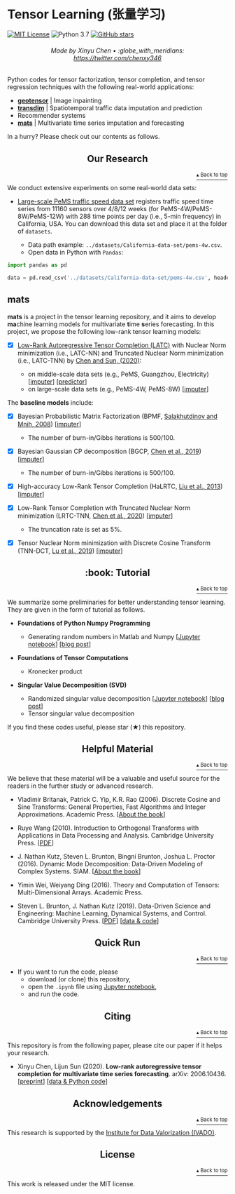 # Tensor Learning (张量学习)

[![MIT License](https://img.shields.io/badge/license-MIT-green.svg)](https://opensource.org/licenses/MIT)
![Python 3.7](https://img.shields.io/badge/Python-3.7-blue.svg)
[![GitHub stars](https://img.shields.io/github/stars/xinychen/tensor-learning.svg?logo=github&label=Stars&logoColor=white)](https://github.com/xinychen/tensor-learning)

<h6 align="center">Made by Xinyu Chen • :globe_with_meridians: <a href="https://twitter.com/chenxy346">https://twitter.com/chenxy346</a></h6>

Python codes for tensor factorization, tensor completion, and tensor regression techniques with the following real-world applications:

- [**geotensor**](https://github.com/xinychen/geotensor) | Image inpainting
- [**transdim**](https://github.com/xinychen/transdim) | Spatiotemporal traffic data imputation and prediction
- Recommender systems
- [**mats**](https://github.com/xinychen/tensor-learning/tree/master/mats) | Multivariate time series imputation and forecasting

In a hurry? Please check out our contents as follows.


<h2 align="center">Our Research</h2>
<p align="right"><a href="#tensor-learning-张量学习"><sup>▴ Back to top</sup></a></p>

We conduct extensive experiments on some real-world data sets:

  - [Large-scale PeMS traffic speed data set](https://doi.org/10.5281/zenodo.3939792) registers traffic speed time series from 11160 sensors over 4/8/12 weeks (for PeMS-4W/PeMS-8W/PeMS-12W) with 288 time points per day (i.e., 5-min frequency) in California, USA. You can download this data set and place it at the folder of `datasets`.
  
    - Data path example: `../datasets/California-data-set/pems-4w.csv`.
    - Open data in Python with `Pandas`:

```python
import pandas as pd

data = pd.read_csv('../datasets/California-data-set/pems-4w.csv', header = None)
```

## mats

**mats** is a project in the tensor learning repository, and it aims to develop **ma**chine learning models for multivariate **t**ime **s**eries forecasting. In this project, we propose the following low-rank tensor learning models:

- [x] [Low-Rank Autoregressive Tensor Completion (LATC)](https://nbviewer.jupyter.org/github/xinychen/tensor-learning/blob/master/mats/LATC-3min-intro.ipynb) with Nuclear Norm minimization (i.e., LATC-NN) and Truncated Nuclear Norm minimization (i.e., LATC-TNN) by [Chen and Sun, (2020)](https://arxiv.org/abs/2006.10436):

  - on middle-scale data sets (e.g., PeMS, Guangzhou, Electricity) [[imputer](xx)] [[predictor](xx)]
  - on large-scale data sets (e.g., PeMS-4W, PeMS-8W) [[imputer](xx)]

The **baseline models** include:

- [x] Bayesian Probabilistic Matrix Factorization (BPMF, [Salakhutdinov and Mnih, 2008](https://www.cs.toronto.edu/~amnih/papers/bpmf.pdf)) [[imputer](https://nbviewer.jupyter.org/github/xinychen/tensor-learning/blob/master/mats/BPMF-imputer.ipynb)]
  - The number of burn-in/Gibbs iterations is 500/100.
  
- [x] Bayesian Gaussian CP decomposition (BGCP, [Chen et al., 2019](https://doi.org/10.1016/j.trc.2018.11.003)) [[imputer](https://nbviewer.jupyter.org/github/xinychen/tensor-learning/blob/master/mats/BGCP-imputer.ipynb)]
  - The number of burn-in/Gibbs iterations is 500/100.

- [x] High-accuracy Low-Rank Tensor Completion (HaLRTC, [Liu et al., 2013](https://doi.org/10.1109/TPAMI.2012.39)) [[imputer](https://nbviewer.jupyter.org/github/xinychen/tensor-learning/blob/master/mats/HaLRTC-imputer.ipynb)]

- [x] Low-Rank Tensor Completion with Truncated Nuclear Norm minimization (LRTC-TNN, [Chen et al., 2020](https://doi.org/10.1016/j.trc.2020.102673)) [[imputer](https://nbviewer.jupyter.org/github/xinychen/tensor-learning/blob/master/mats/LRTC-TNN-imputer.ipynb)]
  - The truncation rate is set as 5%.

- [x] Tensor Nuclear Norm minimization with Discrete Cosine Transform (TNN-DCT, [Lu et al., 2019](https://openaccess.thecvf.com/content_CVPR_2019/papers/Lu_Low-Rank_Tensor_Completion_With_a_New_Tensor_Nuclear_Norm_Induced_CVPR_2019_paper.pdf)) [[imputer](https://nbviewer.jupyter.org/github/xinychen/tensor-learning/blob/master/mats/TNN-DCT-imputer.ipynb)]


<h2 align="center">:book: Tutorial</h2>
<p align="right"><a href="#tensor-learning-张量学习"><sup>▴ Back to top</sup></a></p>

We summarize some preliminaries for better understanding tensor learning. They are given in the form of tutorial as follows.

- **Foundations of Python Numpy Programming**

  - Generating random numbers in Matlab and Numpy [[Jupyter notebook](https://nbviewer.jupyter.org/github/xinychen/tensor-learning/blob/master/tutorial/random_matlab_numpy.ipynb)] [[blog post](xx)]

- **Foundations of Tensor Computations**

  - Kronecker product

- **Singular Value Decomposition (SVD)**

  - Randomized singular value decomposition [[Jupyter notebook](https://nbviewer.jupyter.org/github/xinychen/tensor-learning/blob/master/tutorial/randomized_svd.ipynb)] [[blog post](https://t.co/fkgMQTsz6G?amp=1)]
  - Tensor singular value decomposition

If you find these codes useful, please star (★) this repository.

<h2 align="center">Helpful Material</h2>
<p align="right"><a href="#tensor-learning-张量学习"><sup>▴ Back to top</sup></a></p>

We believe that these material will be a valuable and useful source for the readers in the further study or advanced research.

- Vladimir Britanak, Patrick C. Yip, K.R. Rao (2006). Discrete Cosine and Sine Transforms: General Properties, Fast Algorithms and Integer Approximations. Academic Press. [[About the book](https://www.sciencedirect.com/book/9780123736246/discrete-cosine-and-sine-transforms)]

- Ruye Wang (2010). Introduction to Orthogonal Transforms with Applications in Data Processing and Analysis. Cambridge University Press. [[PDF](http://fourier.eng.hmc.edu/book/lectures/mybook.pdf)]

- J. Nathan Kutz, Steven L. Brunton, Bingni Brunton, Joshua L. Proctor (2016). Dynamic Mode Decomposition: Data-Driven Modeling of Complex Systems. SIAM. [[About the book](http://www.dmdbook.com/)]

- Yimin Wei, Weiyang Ding (2016). Theory and Computation of Tensors: Multi-Dimensional Arrays. Academic Press.

- Steven L. Brunton, J. Nathan Kutz (2019). Data-Driven Science and Engineering: Machine Learning, Dynamical Systems, and Control. Cambridge University Press. [[PDF](http://databookuw.com/databook.pdf)] [[data & code](http://databookuw.com/)]

<h2 align="center">Quick Run</h2>
<p align="right"><a href="#tensor-learning-张量学习"><sup>▴ Back to top</sup></a></p>

- If you want to run the code, please
  - download (or clone) this repository,
  - open the `.ipynb` file using [Jupyter notebook](https://jupyter.org/install.html),
  - and run the code.

<h2 align="center">Citing</h2>
<p align="right"><a href="#tensor-learning-张量学习"><sup>▴ Back to top</sup></a></p>

This repository is from the following paper, please cite our paper if it helps your research.

- Xinyu Chen, Lijun Sun (2020). **Low-rank autoregressive tensor completion for multivariate time series forecasting**. arXiv: 2006.10436. [[preprint](https://arxiv.org/abs/2006.10436)] [[data & Python code](https://github.com/xinychen/tensor-learning)]


<h2 align="center">Acknowledgements</h2>
<p align="right"><a href="#tensor-learning-张量学习"><sup>▴ Back to top</sup></a></p>

This research is supported by the [Institute for Data Valorization (IVADO)](https://ivado.ca/en/ivado-scholarships/excellence-scholarships-phd/).

<h2 align="center">License</h2>
<p align="right"><a href="#tensor-learning-张量学习"><sup>▴ Back to top</sup></a></p>

This work is released under the MIT license.
